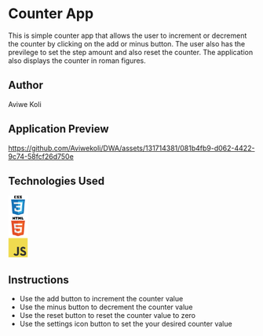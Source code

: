 
# Counter App

This is simple counter app that allows the user to increment or decrement the counter by clicking on the add or minus button. The user also has the previlege to set the step amount and also reset the counter. The application also displays the counter in roman figures.

## Author
Aviwe Koli

## Application Preview
https://github.com/Aviwekoli/DWA/assets/131714381/081b4fb9-d062-4422-9c74-58fcf26d750e

## Technologies Used
<img src="https://raw.githubusercontent.com/devicons/devicon/master/icons/css3/css3-original-wordmark.svg" alt="CSS" width="40" height="40"><br>
<img src="https://raw.githubusercontent.com/devicons/devicon/master/icons/html5/html5-original-wordmark.svg" alt="HTML" width="40" height="40"><br>
<img src="https://raw.githubusercontent.com/devicons/devicon/master/icons/javascript/javascript-original.svg" alt="JavaScript" width="40" height="40"><br>

## Instructions
- Use the add button to increment the counter value
- Use the minus button to decrement the counter value
- Use the reset button to reset the counter value to zero
- Use the settings icon button to set the your desired counter value 
